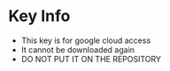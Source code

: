 # Key Info
- This key is for google cloud access
- It cannot be downloaded again
- DO NOT PUT IT ON THE REPOSITORY